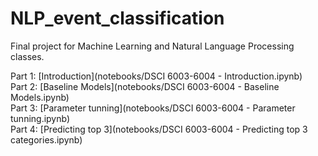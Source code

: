 # NLP_event_classification
Final project for Machine Learning and Natural Language Processing classes.

Part 1: [Introduction](notebooks/DSCI 6003-6004 - Introduction.ipynb)       
Part 2: [Baseline Models](notebooks/DSCI 6003-6004 - Baseline Models.ipynb)       
Part 3: [Parameter tunning](notebooks/DSCI 6003-6004 - Parameter tunning.ipynb)            
Part 4: [Predicting top 3](notebooks/DSCI 6003-6004 - Predicting top 3 categories.ipynb)       

